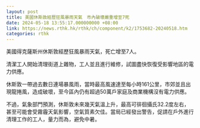 ```yaml
---
layout: post
title: 美國休斯敦經歷狂風暴雨天氣　市內破壞嚴重增至7死
date: 2024-05-18 13:55:17.000000000 +08:00
link: https://news.rthk.hk/rthk/ch/component/k2/1753682-20240518.htm
categories: rthk
---
```


美國得克薩斯州休斯敦經歷狂風暴雨天氣，死亡增至7人。

清潔工人開始清理街道上雜物，工人並且進行維修，試圖盡快恢復受影響地區的電力供應。

休斯敦一帶過去數日連場暴風雨，當時最高風速達至每小時161公里，市郊並且出現龍捲風，造成破壞，至今區內仍有超過50萬戶家庭及商業機構沒有電力供應。

不過，氣象部門預測，休斯敦未來幾天氣溫上升，最高可徘徊攝氏32.2度左右，甚至可能會受霧霾天氣影響，空氣質素欠佳。當局已經發出警告，促請在戶外進行清理工作的工人，量力而為，避免中暑。　

